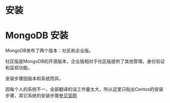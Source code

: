 # 安装

# MongoDB 安装

MongoDB发布了两个版本：社区和企业版。

社区版是MongoDB的开源版本，企业版相对于社区版提供了其他管理，身份验证和监视功能。 

安装步骤因版本和系统而异。

因每个人的系统不一，全部翻译的话工作量太大，所以这里只贴出Centos的安装步骤，其它系统的安装步骤[参见官网](https://docs.mongodb.com/manual/installation/)
